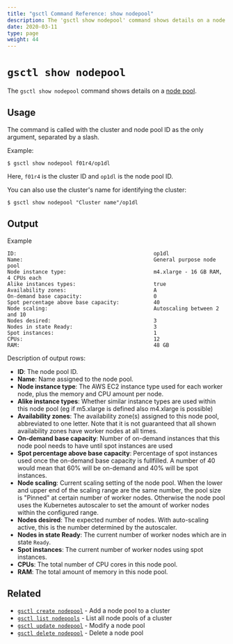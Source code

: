 ```yaml
---
title: "gsctl Command Reference: show nodepool"
description: The 'gsctl show nodepool' command shows details on a node pool.
date: 2020-03-11
type: page
weight: 44
---
```


# `gsctl show nodepool`

The `gsctl show nodepool` command shows details on a [node pool](/basics/nodepools/).

## Usage

The command is called with the cluster and node pool ID as the only argument,
separated by a slash.

Example:

```nohighlight
$ gsctl show nodepool f01r4/op1dl
```

Here, `f01r4` is the cluster ID and `op1dl` is the node pool ID.

You can also use the cluster's name for identifying the cluster:

```nohighlight
$ gsctl show nodepool "Cluster name"/op1dl
```

## Output

Example

```nohighlight
ID:                                            op1dl
Name:                                          General purpose node pool
Node instance type:                            m4.xlarge - 16 GB RAM, 4 CPUs each
Alike instances types:                         true
Availability zones:                            A
On-demand base capacity:                       0
Spot percentage above base capacity:           40
Node scaling:                                  Autoscaling between 2 and 10
Nodes desired:                                 3
Nodes in state Ready:                          3
Spot instances:                                1
CPUs:                                          12
RAM:                                           48 GB
```

Description of output rows:

- **ID**:                                  The node pool ID.
- **Name**:                                Name assigned to the node pool.
- **Node instance type**:                  The AWS EC2 instance type used for each worker node, plus the memory and CPU amount per node.
- **Alike instance types**:                Whether similar instance types are used within this node pool (eg if m5.xlarge is defined also m4.xlarge is possible)
- **Availability zones**:                  The availability zone(s) assigned to this node pool, abbreviated to one letter. Note that it is not guaranteed that all shown availability zones have worker nodes at all times.
- **On-demand base capacity**:             Number of on-demand instances that this node pool needs to have until spot instances are used
- **Spot percentage above base capacity**: Percentage of spot instances used once the on-demand base capacity is fullfilled. A number of 40 would mean that 60% will be on-demand and 40% will be spot instances.
- **Node scaling**:                        Current scaling setting of the node pool. When the lower and upper end of the scaling range are the same number, the pool size is "Pinned" at  certain number of worker nodes. Otherwise the node pool uses the Kubernetes autoscaler to set the amount of worker nodes within the configured range.
- **Nodes desired**:                       The expected number of nodes. With auto-scaling active, this is the number determined by the autoscaler.
- **Nodes in state Ready**:                The current number of worker nodes which are in state `Ready`.
- **Spot instances**:                      The current number of worker nodes using spot instances.
- **CPUs**:                                The total number of CPU cores in this node pool.
- **RAM**:                                 The total amount of memory in this node pool.

## Related

- [`gsctl create nodepool`](/reference/gsctl/create-nodepool/) - Add a node pool to a cluster
- [`gsctl list nodepools`](/reference/gsctl/list-nodepools/) - List all node pools of a cluster
- [`gsctl update nodepool`](/reference/gsctl/update-nodepool/) - Modify a node pool
- [`gsctl delete nodepool`](/reference/gsctl/delete-nodepool/) - Delete a node pool
